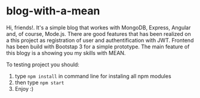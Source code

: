# blog-with-a-mean

Hi, friends!. It's a simple blog that workes with MongoDB, Express, Angular and, of course, Mode.js. There are good features that has been realized on a this project as registration of user and authentification with JWT. Frontend has been build with Bootstap 3 for a simple prototype. The main feature of this blogy is a showing you my skills with MEAN.

To testing project you should:

1. type `npm install` in command line for instaling all npm modules
2. then type `npm start`
3. Enjoy :)

